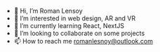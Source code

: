 - 👋 Hi, I’m Roman Lensoy
- 👀 I’m interested in web design, AR and VR
- 🌱 I’m currently learning React, NextJS
- 💞️ I’m looking to collaborate on some projects
- 📫 How to reach me romanlesnoy@outlook.com

<!---
romanlesnoy/romanlesnoy is a ✨ special ✨ repository because its `README.md` (this file) appears on your GitHub profile.
You can click the Preview link to take a look at your changes.
--->
